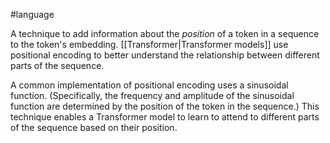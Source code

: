#language

A technique to add information about the <em>position</em> of a token in a sequence to
the token&#39;s embedding. [[Transformer|Transformer models]] use positional
encoding to better understand the relationship between different parts of the
sequence.

A common implementation of positional encoding uses a sinusoidal function.
(Specifically, the frequency and amplitude of the sinusoidal function are
determined by the position of the token in the sequence.) This technique
enables a Transformer model to learn to attend to different parts of the
sequence based on their position.


